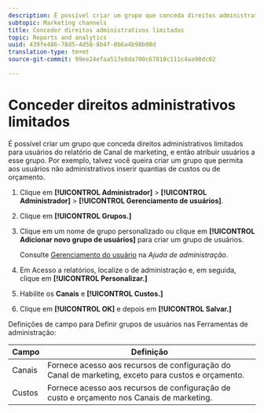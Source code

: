 ```yaml
---
description: É possível criar um grupo que conceda direitos administrativos limitados para usuários do relatório de Canal de marketing, e então atribuir usuários a esse grupo. Por exemplo, talvez você queira criar um grupo que permita aos usuários não administrativos inserir quantias de custos ou de orçamento.
subtopic: Marketing channels
title: Conceder direitos administrativos limitados
topic: Reports and analytics
uuid: 439fe486-78d5-4d58-8b4f-8b6a4b98b00d
translation-type: tm+mt
source-git-commit: 99ee24efaa517e8da700c67818c111c4aa90dc02

---
```



# Conceder direitos administrativos limitados

É possível criar um grupo que conceda direitos administrativos limitados para usuários do relatório de Canal de marketing, e então atribuir usuários a esse grupo. Por exemplo, talvez você queira criar um grupo que permita aos usuários não administrativos inserir quantias de custos ou de orçamento.

1. Clique em **[!UICONTROL Administrador]** &gt; **[!UICONTROL Administrador]** &gt; **[!UICONTROL Gerenciamento de usuários]**.
1. Clique em **[!UICONTROL Grupos.]**
1. Clique em um nome de grupo personalizado ou clique em **[!UICONTROL Adicionar novo grupo de usuários]** para criar um grupo de usuários.

   Consulte [Gerenciamento do usuário](https://marketing.adobe.com/resources/help/en_US/reference/user_management.html) na *Ajuda de administração*.

1. Em Acesso a relatórios, localize o de administração e, em seguida, clique em **[!UICONTROL Personalizar.]**
1. Habilite os **Canais** e **[!UICONTROL Custos.]**
1. Clique em **[!UICONTROL OK]** e depois em **[!UICONTROL Salvar.]**

Definições de campo para Definir grupos de usuários nas Ferramentas de administração:

| Campo | Definição |
|--- |--- |
| Canais | Fornece acesso aos recursos de configuração do Canal de marketing, exceto para custos e orçamento. |
| Custos | Fornece acesso aos recursos de configuração de custo e orçamento nos Canais de marketing. |
